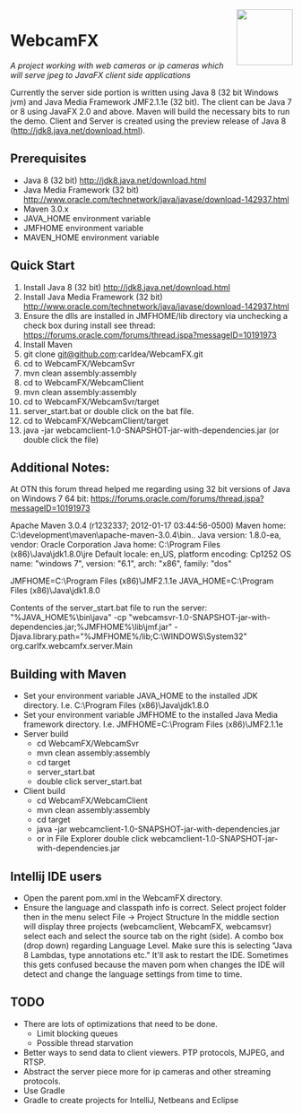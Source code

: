 <a href="https://foojay.io/today/works-with-openjdk">
   <img align="right" 
        src="https://github.com/foojayio/badges/raw/main/works_with_openjdk/Works-with-OpenJDK.png"   
        width="100">
</a>

WebcamFX
============
_A project working with web cameras or ip cameras which will serve jpeg to JavaFX client side applications_

Currently the server side portion is written using Java 8 (32 bit Windows jvm) and Java Media Framework JMF2.1.1e (32 bit).
The client can be Java 7 or 8 using JavaFX 2.0 and above. Maven will build the necessary bits to run the demo. Client and Server is
created using the preview release of Java 8 (http://jdk8.java.net/download.html).


Prerequisites
-------------------
* Java 8 (32 bit) http://jdk8.java.net/download.html
* Java Media Framework (32 bit) http://www.oracle.com/technetwork/java/javase/download-142937.html
* Maven 3.0.x
* JAVA_HOME environment variable
* JMFHOME environment variable
* MAVEN_HOME environment variable

Quick Start
--------------------
1. Install Java 8 (32 bit) http://jdk8.java.net/download.html
2. Install Java Media Framework (32 bit) http://www.oracle.com/technetwork/java/javase/download-142937.html
3. Ensure the dlls are installed in JMFHOME/lib directory via unchecking a check box during install see thread: https://forums.oracle.com/forums/thread.jspa?messageID=10191973
4. Install Maven
5. git clone git@github.com:carldea/WebcamFX.git
6. cd to WebcamFX/WebcamSvr
7. mvn clean assembly:assembly
8. cd to WebcamFX/WebcamClient
9. mvn clean assembly:assembly
10. cd to WebcamFX/WebcamSvr/target
11. server_start.bat or double click on the bat file.
12. cd to WebcamFX/WebcamClient/target
13. java -jar webcamclient-1.0-SNAPSHOT-jar-with-dependencies.jar (or double click the file)


Additional Notes:
--------------------
At OTN this forum thread helped me regarding using 32 bit versions of Java on Windows 7 64 bit:
https://forums.oracle.com/forums/thread.jspa?messageID=10191973


Apache Maven 3.0.4 (r1232337; 2012-01-17 03:44:56-0500)
Maven home: C:\development\maven\apache-maven-3.0.4\bin\..
Java version: 1.8.0-ea, vendor: Oracle Corporation
Java home: C:\Program Files (x86)\Java\jdk1.8.0\jre
Default locale: en_US, platform encoding: Cp1252
OS name: "windows 7", version: "6.1", arch: "x86", family: "dos"

JMFHOME=C:\Program Files (x86)\JMF2.1.1e
JAVA_HOME=C:\Program Files (x86)\Java\jdk1.8.0

Contents of the server_start.bat file to run the server:
"%JAVA_HOME%\bin\java" -cp "webcamsvr-1.0-SNAPSHOT-jar-with-dependencies.jar;%JMFHOME%\lib\jmf.jar" -Djava.library.path="%JMFHOME%/lib;C:\WINDOWS\System32" org.carlfx.webcamfx.server.Main

Building with Maven
--------------------
* Set your environment variable JAVA_HOME to the installed JDK directory. I.e. C:\Program Files (x86)\Java\jdk1.8.0
* Set your environment variable JMFHOME to the installed Java Media framework directory. I.e. JMFHOME=C:\Program Files (x86)\JMF2.1.1e
* Server build
    * cd WebcamFX/WebcamSvr
    * mvn clean assembly:assembly
    * cd target
    * server_start.bat
    * double click server_start.bat
* Client build
    * cd WebcamFX/WebcamClient
    * mvn clean assembly:assembly
    * cd target
    * java -jar webcamclient-1.0-SNAPSHOT-jar-with-dependencies.jar
    * or in File Explorer double click webcamclient-1.0-SNAPSHOT-jar-with-dependencies.jar

Intellij IDE users
---------------------
* Open the parent pom.xml in the WebcamFX directory.
* Ensure the language and classpath info is correct. Select project folder then in the menu select File -> Project Structure
  In the middle section will display three projects (webcamclient, WebcamFX, webcamsvr) select each and select the source tab on the right (side).
  A combo box (drop down) regarding Language Level. Make sure this is selecting "Java 8 Lambdas, type annotations etc."
  It'll ask to restart the IDE. Sometimes this gets confused because the maven pom when changes the IDE will detect and change the language settings from
  time to time.

TODO
---------------------
* There are lots of optimizations that need to be done.
    * Limit blocking queues
    * Possible thread starvation
* Better ways to send data to client viewers. PTP protocols, MJPEG, and RTSP.
* Abstract the server piece more for ip cameras and other streaming protocols.
* Use Gradle
* Gradle to create projects for IntelliJ, Netbeans and Eclipse
